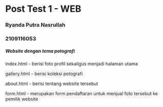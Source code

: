 # Post Test 1 - WEB
### Ryanda Putra Nasrullah
### 2109116053

##### Website dengan tema potografi
index.html - berisi foto profil sekaligus menjadi halaman utama

gallery.html - berisi koleksi potografi

about.html - berisi tentang website tersebut

form.html - merupakan form pendaftaran untuk menjual foto tersebut ke pemilik website
